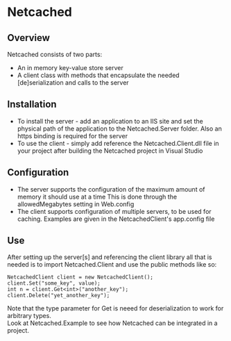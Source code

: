 Netcached
=========

Overview
--------
Netcached consists of two parts:
* An in memory key-value store server
* А client class with methods that encapsulate the needed [de]serialization and calls to the server  
  

Installation
------------
* To install the server - add an application to an IIS site and set the physical path of the application to the Netcached.Server folder. Also an https binding is required for the server
* To use the client - simply add reference the Netcached.Client.dll file in your project after building the Netcached project in Visual Studio  
  
  

Configuration
-------------
* The server supports the configuration of the maximum amount of memory it should use at a time This is done through the allowedMegabytes setting in Web.config
* The client supports configuration of multiple servers, to be used for caching. Examples are given in the NetcachedClient's app.config file  
  
  
Use
---
After setting up the server[s] and referencing the client library all that is needed is to import Netcached.Client and use the public methods like so:
```
NetcachedClient client = new NetcachedClient();
client.Set("some_key", value);
int n = client.Get<int>("another_key");
client.Delete("yet_another_key");
```  
Note that the type parameter for Get is neeed for deserialization to work for arbitrary types.  
Look at Netcached.Example to see how Netcached can be integrated in a project.

